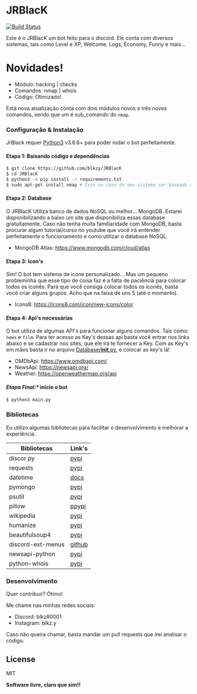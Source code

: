 # JRBlacK

[![Build Status](https://travis-ci.org/joemccann/dillinger.svg?branch=master)](https://travis-ci.org/joemccann/dillinger)

Este é o JRBlacK um bot feito para o discord. Ele conta com diversos sistemas, tais como Level e XP, Welcome, Logs, Economy, Funny e mais...

# Novidades!

  - Módulo: hacking | checks
  - Comandos: nmap | whois
  - Código: Otimizado!

Está nova atualização conta com dois módulos novos e três novos comandos, sendo que um é sub_comando do `nmap`.

### Configuração & Instalação

JrBlack requer [Python3](https://python.org/) v3.6.6+ para poder rodar o bot perfeitamente.

#### **Etapa 1:** Baixando código e dependências
```sh
$ git clone https://github.com/blkzy/JRBlacK
$ cd JRBlacK
$ python3 -m pip install -r requirements.txt
$ sudo apt-get install nmap # Isso no caso do seu sistema ser baseado no Debian ou Ubuntu.
```

#### **Etapa 2:** Database
O JRBlacK Utiliza banco de dados NoSQL ou melhor... MongoDB.
Estarei disponibilizando a baixo um site que disponibiliza essas database gratuitamente.
Caso não tenha muita familiaridade com MongoDB, basta procurar algum tutorial/curso no youtube que você irá entender perfeitamente o funcionamento e como utilizar o database NoSQL.

- MongoDB Atlas: https://www.mongodb.com/cloud/atlas

#### **Etapa 3:** Icon's
Sim! O bot tem sistema de icone personalizado...
Mas um pequeno probleminha que esse tipo de coisa faz é a falta de paciência para colocar todos os iconês.
Para que você consiga colocar todos os iconês, basta você criar alguns grupos. Acho que na faixa de uns 5 (até o momento).

- Icons8: https://icons8.com/icon/new-icons/color

#### **Etapa 4:** Api's necessárias
O bot utiliza de algumas API's para funcionar alguns comandos. Tais como: `news` e `film`.
Para ter acesso as Key's dessas api basta você entrar nos links abaixo e se cadastrar nos sites, que ele irá te fornecer a Key.
Com as Key's em mãos basta ir no arquivo [Database/__init__.py](https://github.com/BlackZacky/JRBlacK-BOT/blob/master/Database/__init__.py), e colocar as key's lá!

- OMDbApi: https://www.omdbapi.com/
- NewsApi: https://newsapi.org/
- Weather: https://openweathermap.org/api

#### *Etapa Final:** inicie o bot

```sh
$ python3 main.py
```

### Bibliotecas

Eu utilizo algumas bibliotecas para facilitar o desenvolvimento e melhorar a experiência.

| Bibliotecas | Link's |
| ------ | ------ |
| discor py | [pypi][url_discordpy] |
| requests | [pypi][url_requests] |
| datetime | [docs][url_datetime] |
| pymongo | [pypi][url_pymongo] |
| psutil | [pypi][url_psutil] |
| pillow | [ppypi][url_pillow] |
| wikipedia | [pypi][url_wikipedia] |
| humanize | [pypi][url_humanize] |
| beautifulsoup4 | [pypi][url_beautifulsoup4] |
| discord-ext-menus | [github][url_discord_ext_menus] |
| newsapi-python | [pypi][url_newsapi_python] |
| python-whois | [pypi][url_python_whois] |


### Desenvolvimento

Quer contribuir? Ótimo!

Me chame nas minhas redes sociais:
- Discord: blkz#0001
- Instagram: blkz.y

Caso não queira chamar, basta mandar um pull requests que irei analisar o código.

License
----
MIT

**Software livre, claro que sim!!**

  [url_discordpy]: <https://pypi.org/project/discord.py/>
  [url_requests]: <https://pypi.org/project/requests/>
  [url_datetime]: <https://docs.python.org/3/library/datetime.html>
  [url_pymongo]: <https://pypi.org/project/pymongo/>
  [url_psutil]: <https://pypi.org/project/psutil/>
  [url_pillow]: <https://pypi.org/project/Pillow/>
  [url_wikipedia]: <https://pypi.org/project/wikipedia/>
  [url_humanize]: <https://pypi.org/project/humanize/>
  [url_beautifulsoup4]: <https://pypi.org/project/beautifulsoup4/>
  [url_discord_ext_menus]: <https://github.com/Rapptz/discord-ext-menus>
  [url_newsapi_python]: <https://pypi.org/project/newsapi-python/>
  [url_python_whois]: <https://pypi.org/project/python-whois/>